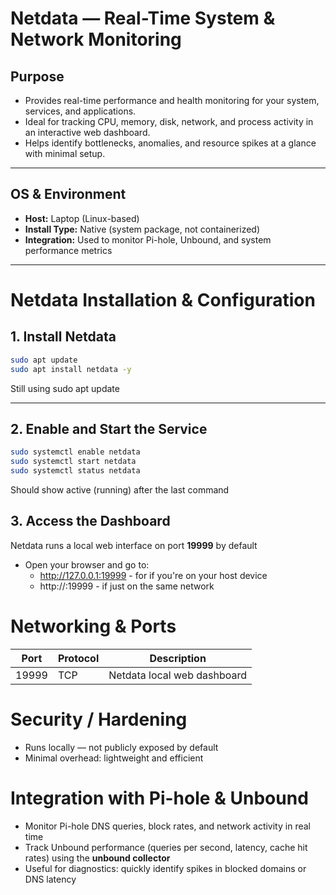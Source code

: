 # Netdata — Real-Time System & Network Monitoring

## Purpose
- Provides real-time performance and health monitoring for your system, services, and applications.  
- Ideal for tracking CPU, memory, disk, network, and process activity in an interactive web dashboard.  
- Helps identify bottlenecks, anomalies, and resource spikes at a glance with minimal setup.  

---

## OS & Environment
- **Host:** Laptop (Linux-based)  
- **Install Type:** Native (system package, not containerized)  
- **Integration:** Used to monitor Pi-hole, Unbound, and system performance metrics  

---

# Netdata Installation & Configuration

## 1. Install Netdata
```bash
sudo apt update
sudo apt install netdata -y
```
Still using sudo apt update

---

## 2. Enable and Start the Service
```bash
sudo systemctl enable netdata
sudo systemctl start netdata
sudo systemctl status netdata
```
Should show active (running) after the last command

## 3. Access the Dashboard

Netdata runs a local web interface on port **19999** by default

- Open your browser and go to:  
  - http://127.0.0.1:19999 - for if you're on your host device 
  - http://<IP-of-host-device>:19999 - if just on the same network

# Networking & Ports

| Port   | Protocol | Description                 |
|--------|----------|-----------------------------|
| 19999  | TCP      | Netdata local web dashboard |

# Security / Hardening

- Runs locally — not publicly exposed by default
- Minimal overhead: lightweight and efficient

# Integration with Pi-hole & Unbound

- Monitor Pi-hole DNS queries, block rates, and network activity in real time 
- Track Unbound performance (queries per second, latency, cache hit rates) using the **unbound collector**  
- Useful for diagnostics: quickly identify spikes in blocked domains or DNS latency
